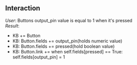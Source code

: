 ## Interaction
*User*: Buttons output_pin value is equal to 1 when it's pressed  
*Result*:
- KB += Button
- KB: Button.fields += output_pin(holds numeric value)
- KB: Button.fields += pressed(hold boolean value)
- KB: Button.link += when self.fields[pressed] == True: self.fields[output_pin] = 1
